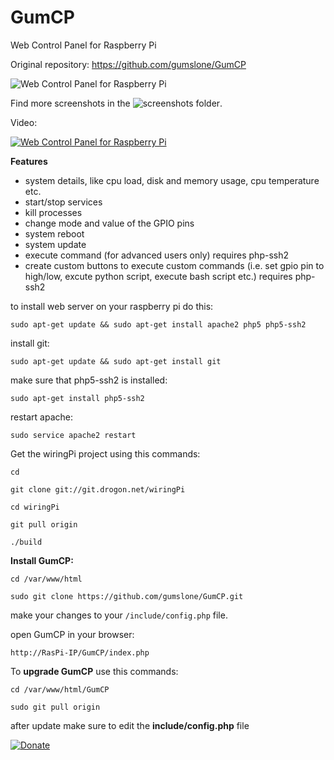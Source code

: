 # GumCP
Web Control Panel for Raspberry Pi

Original repository: https://github.com/gumslone/GumCP

![Web Control Panel for Raspberry Pi](https://github.com/gumslone/GumCP/blob/master/screenshots/dashboard.png)

Find more screenshots in the ![screenshots folder](https://github.com/gumslone/GumCP/blob/master/screenshots/).

Video:

[![Web Control Panel for Raspberry Pi](https://github.com/gumslone/GumCP/blob/master/screenshots/video.png)](https://youtu.be/rCi9OGLOstU)



**Features**
- system details, like cpu load, disk and memory usage, cpu temperature etc.
- start/stop services
- kill processes
- change mode and value of the GPIO pins
- system reboot
- system update
- execute command (for advanced users only) requires php-ssh2
- create custom buttons to execute custom commands (i.e. set gpio pin to high/low, excute python script, execute bash script etc.) requires php-ssh2

to install web server on your raspberry pi do this:
```
sudo apt-get update && sudo apt-get install apache2 php5 php5-ssh2
```
install git:
```
sudo apt-get update && sudo apt-get install git
```
make sure that php5-ssh2 is installed:
```
sudo apt-get install php5-ssh2
```
restart apache:
```
sudo service apache2 restart
```
Get the wiringPi project using this commands:
```
cd
```
```
git clone git://git.drogon.net/wiringPi
```
```
cd wiringPi
```
```
git pull origin
```
```
./build
```
**Install GumCP:**
```
cd /var/www/html

sudo git clone https://github.com/gumslone/GumCP.git
```
make your changes to your `/include/config.php` file.

open GumCP in your browser:

`http://RasPi-IP/GumCP/index.php`



To **upgrade GumCP** use this commands:

```cd /var/www/html/GumCP```

```sudo git pull origin```

after update make sure to edit the **include/config.php** file


[![Donate](https://img.shields.io/badge/Donate-PayPal-green.svg)](https://www.paypal.com/cgi-bin/webscr?cmd=_s-xclick&hosted_button_id=VCWHQPACTXV5N)
